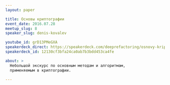 ```yaml
---
layout: paper

title: Основы криптографии
event_date: 2016.07.28
meetup_slug: 8
speaker_slug: denis-kovalev

youtube_id: grD13PMeGXA
speakerdeck_direct: https://speakerdeck.com/deeprefactoring/osnovy-kriptoghrafii
speakerdeck_id: 12130cf3bfa24ca0ab7b3bdd453ca4fe

about: >
  Небольшой экскурс по основным методам и алгоритмам, 
  применяемым в криптографии.

---
```

